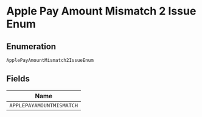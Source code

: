 
# Apple Pay Amount Mismatch 2 Issue Enum

## Enumeration

`ApplePayAmountMismatch2IssueEnum`

## Fields

| Name |
|  --- |
| `APPLEPAYAMOUNTMISMATCH` |

